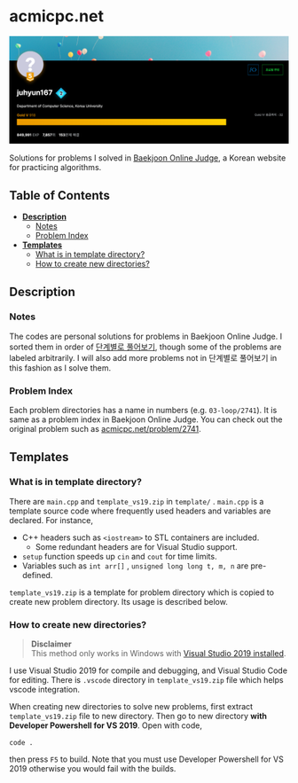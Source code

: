 # **acmicpc<area>.net**

![profile](profile.png)

Solutions for problems I solved in [Baekjoon Online Judge](https://www.acmicpc.net/), a Korean website for practicing algorithms.


## **Table of Contents**

- [**Description**](#description)
    - [Notes](#notes)
    - [Problem Index](#problem-index)
- [**Templates**](#templates)
    - [What is in template directory?](#what-is-in-template-directory)
    - [How to create new directories?](#how-to-create-new-directories)


## **Description**

### Notes

The codes are personal solutions for problems in Baekjoon Online Judge. I sorted them in order of [단계별로 풀어보기](https://www.acmicpc.net/step), though some of the problems are labeled arbitrarily. I will also add more problems not in 단계별로 풀어보기 in this fashion as I solve them.

### Problem Index

Each problem directories has a name in numbers (e.g. `03-loop/2741`). It is same as a problem index in Baekjoon Online Judge. You can check out the original problem such as [acmicpc.net/problem/2741](https://www.acmicpc.net/problem/2741).

## **Templates**

### What is in template directory?

There are `main.cpp` and `template_vs19.zip` in `template/` . `main.cpp` is a template source code where frequently used headers and variables are declared. For instance,
- C++ headers such as `<iostream>` to STL containers are included. 
    - Some redundant headers are for Visual Studio support.
- `setup` function speeds up `cin` and `cout` for time limits.
- Variables such as `int arr[]` , `unsigned long long t, m, n` are pre-defined.

`template_vs19.zip` is a template for problem directory which is copied to create new problem directory. Its usage is described below.

### How to create new directories?

> **Disclaimer**<br>
> This method only works in Windows with [Visual Studio 2019 installed](https://visualstudio.microsoft.com/ko/downloads/).

I use Visual Studio 2019 for compile and debugging, and Visual Studio Code for editing. There is `.vscode` directory in `template_vs19.zip` file which helps vscode integration.

When creating new directories to solve new problems, first extract `template_vs19.zip` file to new directory. Then go to new directory **with Developer Powershell for VS 2019**. Open with code,

```
code .
```

then press `F5` to build. Note that you must use Developer Powershell for VS 2019 otherwise you would fail with the builds.